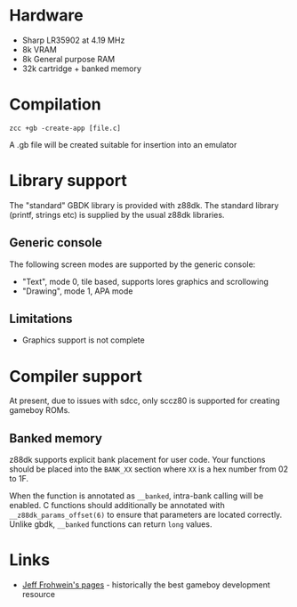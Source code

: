 # Hardware

* Sharp LR35902 at 4.19 MHz
* 8k VRAM
* 8k General purpose RAM
* 32k cartridge + banked memory

# Compilation

    zcc +gb -create-app [file.c]

A .gb file will be created suitable for insertion into an emulator

# Library support

The "standard" GBDK library is provided with z88dk. The standard library (printf, strings etc) is supplied by the usual z88dk libraries.

## Generic console

The following screen modes are supported by the generic console:

* "Text", mode 0, tile based, supports lores graphics and scrollowing
* "Drawing", mode 1, APA mode

## Limitations

* Graphics support is not complete

# Compiler support

At present, due to issues with sdcc, only sccz80 is supported for creating gameboy ROMs.

## Banked memory

z88dk supports explicit bank placement for user code. Your functions should be placed into the `BANK_XX` section where `XX` is a hex number from 02 to 1F.

When the function is annotated as `__banked`, intra-bank calling will be enabled. C functions should additionally be annotated with `__z88dk_params_offset(6)` to ensure that parameters are located correctly. Unlike gbdk, `__banked` functions can return `long` values.

# Links

* [Jeff Frohwein's pages](http://www.devrs.com/gb/) - historically the best gameboy development resource